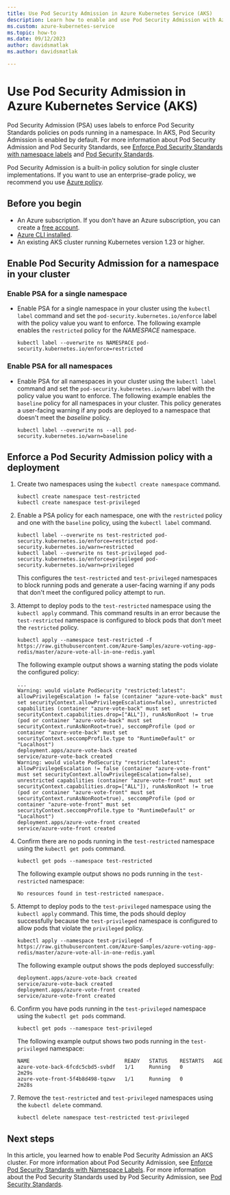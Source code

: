 ```yaml
---
title: Use Pod Security Admission in Azure Kubernetes Service (AKS)
description: Learn how to enable and use Pod Security Admission with Azure Kubernetes Service (AKS).
ms.custom: azure-kubernetes-service
ms.topic: how-to
ms.date: 09/12/2023
author: davidsmatlak
ms.author: davidsmatlak

---
```


# Use Pod Security Admission in Azure Kubernetes Service (AKS)

Pod Security Admission (PSA) uses labels to enforce Pod Security Standards policies on pods running in a namespace. In AKS, Pod Security Admission is enabled by default. For more information about Pod Security Admission and Pod Security Standards, see [Enforce Pod Security Standards with namespace labels][kubernetes-psa] and [Pod Security Standards][kubernetes-pss].

Pod Security Admission is a built-in policy solution for single cluster implementations. If you want to use an enterprise-grade policy, we recommend you use [Azure policy](use-azure-policy.md).

## Before you begin

- An Azure subscription. If you don't have an Azure subscription, you can create a [free account](https://azure.microsoft.com/free).
- [Azure CLI installed](/cli/azure/install-azure-cli).
- An existing AKS cluster running Kubernetes version 1.23 or higher.

## Enable Pod Security Admission for a namespace in your cluster

### Enable PSA for a single namespace

- Enable PSA for a single namespace in your cluster using the `kubectl label` command and set the `pod-security.kubernetes.io/enforce` label with the policy value you want to enforce. The following example enables the `restricted` policy for the *NAMESPACE* namespace.

    ```azurecli-interactive
    kubectl label --overwrite ns NAMESPACE pod-security.kubernetes.io/enforce=restricted
    ```

### Enable PSA for all namespaces

- Enable PSA for all namespaces in your cluster using the `kubectl label` command and set the `pod-security.kubernetes.io/warn` label with the policy value you want to enforce. The following example enables the `baseline` policy for all namespaces in your cluster. This policy generates a user-facing warning if any pods are deployed to a namespace that doesn't meet the *baseline* policy.

    ```azurecli-interactive
    kubectl label --overwrite ns --all pod-security.kubernetes.io/warn=baseline
    ```

## Enforce a Pod Security Admission policy with a deployment

1. Create two namespaces using the `kubectl create namespace` command.

    ```azurecli-interactive
    kubectl create namespace test-restricted
    kubectl create namespace test-privileged
    ```

1. Enable a PSA policy for each namespace, one with the `restricted` policy and one with the `baseline` policy, using the `kubectl label` command.

    ```azurecli-interactive
    kubectl label --overwrite ns test-restricted pod-security.kubernetes.io/enforce=restricted pod-security.kubernetes.io/warn=restricted
    kubectl label --overwrite ns test-privileged pod-security.kubernetes.io/enforce=privileged pod-security.kubernetes.io/warn=privileged
    ```

    This configures the `test-restricted` and `test-privileged` namespaces to block running pods and generate a user-facing warning if any pods that don't meet the configured policy attempt to run.

1. Attempt to deploy pods to the `test-restricted` namespace using the `kubectl apply` command. This command results in an error because the `test-restricted` namespace is configured to block pods that don't meet the `restricted` policy.

    ```azurecli-interactive
    kubectl apply --namespace test-restricted -f https://raw.githubusercontent.com/Azure-Samples/azure-voting-app-redis/master/azure-vote-all-in-one-redis.yaml
    ```

    The following example output shows a warning stating the pods violate the configured policy:

    ```output
    ...
    Warning: would violate PodSecurity "restricted:latest": allowPrivilegeEscalation != false (container "azure-vote-back" must set securityContext.allowPrivilegeEscalation=false), unrestricted capabilities (container "azure-vote-back" must set securityContext.capabilities.drop=["ALL"]), runAsNonRoot != true (pod or container "azure-vote-back" must set securityContext.runAsNonRoot=true), seccompProfile (pod or container "azure-vote-back" must set securityContext.seccompProfile.type to "RuntimeDefault" or "Localhost")
    deployment.apps/azure-vote-back created
    service/azure-vote-back created
    Warning: would violate PodSecurity "restricted:latest": allowPrivilegeEscalation != false (container "azure-vote-front" must set securityContext.allowPrivilegeEscalation=false), unrestricted capabilities (container "azure-vote-front" must set securityContext.capabilities.drop=["ALL"]), runAsNonRoot != true (pod or container "azure-vote-front" must set securityContext.runAsNonRoot=true), seccompProfile (pod or container "azure-vote-front" must set securityContext.seccompProfile.type to "RuntimeDefault" or "Localhost")
    deployment.apps/azure-vote-front created
    service/azure-vote-front created
    ```

1. Confirm there are no pods running in the `test-restricted` namespace using the `kubectl get pods` command.

    ```azurecli-interactive
    kubectl get pods --namespace test-restricted
    ```

    The following example output shows no pods running in the `test-restricted` namespace:

    ```output
    No resources found in test-restricted namespace.
    ```

1. Attempt to deploy pods to the `test-privileged` namespace using the `kubectl apply` command. This time, the pods should deploy successfully because the `test-privileged` namespace is configured to allow pods that violate the `privileged` policy.

    ```azurecli-interactive
    kubectl apply --namespace test-privileged -f https://raw.githubusercontent.com/Azure-Samples/azure-voting-app-redis/master/azure-vote-all-in-one-redis.yaml
    ```

    The following example output shows the pods deployed successfully:

    ```output
    deployment.apps/azure-vote-back created
    service/azure-vote-back created
    deployment.apps/azure-vote-front created
    service/azure-vote-front created
    ```

1. Confirm you have pods running in the `test-privileged` namespace using the `kubectl get pods` command.

    ```azurecli-interactive
    kubectl get pods --namespace test-privileged
    ```

    The following example output shows two pods running in the `test-privileged` namespace:

    ```output
    NAME                               READY   STATUS    RESTARTS   AGE
    azure-vote-back-6fcdc5cbd5-svbdf   1/1     Running   0          2m29s
    azure-vote-front-5f4b8d498-tqzwv   1/1     Running   0          2m28s
    ```

1. Remove the `test-restricted` and `test-privileged` namespaces using the `kubectl delete` command.

    ```azurecli-interactive
    kubectl delete namespace test-restricted test-privileged
    ```

## Next steps

In this article, you learned how to enable Pod Security Admission an AKS cluster. For more information about Pod Security Admission, see [Enforce Pod Security Standards with Namespace Labels][kubernetes-psa]. For more information about the Pod Security Standards used by Pod Security Admission, see [Pod Security Standards][kubernetes-pss].

<!-- LINKS - Internal -->
[kubernetes-psa]: https://kubernetes.io/docs/tasks/configure-pod-container/enforce-standards-namespace-labels/
[kubernetes-pss]: https://kubernetes.io/docs/concepts/security/pod-security-standards/

